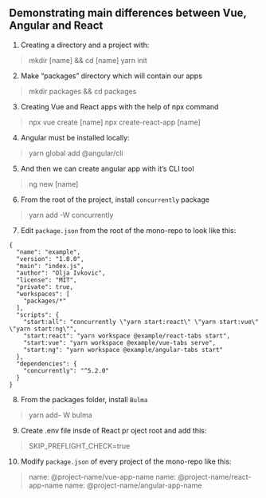 ## Demonstrating main differences between Vue, Angular and React

1. Creating a directory and a project with:
> mkdir [name] && cd [name]
> yarn init
2. Make “packages” directory which will contain our apps
> mkdir packages && cd packages
3. Creating Vue and React apps with the help of npx command
> npx vue create [name]
> npx create-react-app [name]
4. Angular must be installed locally:
> yarn global add @angular/cli
5. And then we can create angular app with it’s CLI tool
> ng new [name]
6. From the root of the project, install `concurrently` package
> yarn add -W concurrently
7. Edit `package.json` from the root of the mono-repo to look like this:
```
{
  "name": "example",
  "version": "1.0.0",
  "main": "index.js",
  "author": "Olja Ivkovic",
  "license": "MIT",
  "private": true,
  "workspaces": [
    "packages/*"
  ],
  "scripts": {
    "start:all": "concurrently \"yarn start:react\" \"yarn start:vue\" \"yarn start:ng\"",
    "start:react": "yarn workspace @example/react-tabs start",
    "start:vue": "yarn workspace @example/vue-tabs serve",
    "start:ng": "yarn workspace @example/angular-tabs start"
  },
  "dependencies": {
    "concurrently": "^5.2.0"
  }
}
```

8. From the packages folder, install `Bulma`
> yarn add- W bulma
9. Create .env file insde of React pr oject root and add this:
> SKIP_PREFLIGHT_CHECK=true
10. Modify `package.json` of every project of the mono-repo like this:
> name: @project-name/vue-app-name
> name: @project-name/react-app-name
> name: @project-name/angular-app-name